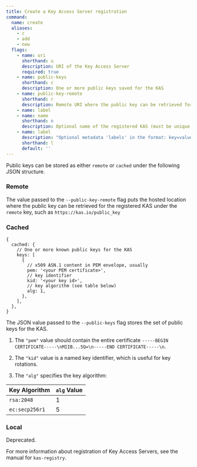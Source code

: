 ```yaml
---
title: Create a Key Access Server registration
command:
  name: create
  aliases:
    - c
    - add
    - new
  flags:
    - name: uri
      shorthand: u
      description: URI of the Key Access Server
      required: true
    - name: public-keys
      shorthand: c
      description: One or more public keys saved for the KAS
    - name: public-key-remote
      shorthand: r
      description: Remote URI where the public key can be retrieved for the KAS
    - name: label
    - name: name
      shorthand: n
      description: Optional name of the registered KAS (must be unique within policy)
    - name: label
      description: "Optional metadata 'labels' in the format: key=value"
      shorthand: l
      default: ''
---
```


Public keys can be stored as either `remote` or `cached` under the following JSON structure.

### Remote

The value passed to the `--public-key-remote` flag puts the hosted location where the public key
can be retrieved for the registered KAS under the `remote` key, such as `https://kas.io/public_key`

### Cached

```json5
{
  cached: {
    // One or more known public keys for the KAS
    keys: [
      {
        // x509 ASN.1 content in PEM envelope, usually
        pem: '<your PEM certificate>',
        // key identifier
        kid: '<your key id>',
        // key algorithm (see table below)
        alg: 1,
      },
    ],
  },
}
```

The JSON value passed to the `--public-keys` flag stores the set of public keys for the KAS.

1. The `"pem"` value should contain the entire certificate `-----BEGIN CERTIFICATE-----\nMIIB...5Q=\n-----END CERTIFICATE-----\n`.

2. The `"kid"` value is a named key identifier, which is useful for key rotations.

3. The `"alg"` specifies the key algorithm:

| Key Algorithm  | `alg` Value |
| -------------- | ----------- |
| `rsa:2048`     | 1           |
| `ec:secp256r1` | 5           |

### Local

Deprecated.

For more information about registration of Key Access Servers, see the manual for `kas-registry`.
